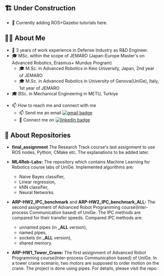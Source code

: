 ## :building_construction: Under Construction
- 🔭 Currently adding ROS+Gazebo tutorials here.
<!-- working on pushing old codes from my local drive to here. -->

## :raising_hand_woman: About Me <!--- :woman: -->
- :office: 3 years of work experience in Defense Industry as R&D Engineer.
- :mortar_board: MSc. within the scope of JEMARO (Japan-Europe Master's on Advanced Robotics, Erasmus+ Mundus Program)
  - :mortar_board: M.Sc. in Advanced Robotics in Keio University, Japan, 2nd year of JEMARO
  - :mortar_board: M.Sc. in Advanced Robotics in University of Genova(UniGe), Italy, 1st year of JEMARO 
- :mortar_board: BSc. in Mechanical Engineering in METU, Turkiye
<!-- - 🔭 Currently working on
  - Robot Motion Planning and Control assignment: Bug0, Bug1, Bug2 and Tangent Bug Implementation. -->
- 📫 How to reach me and connect with me
  - 📫 Send me an email [![gmail badge](https://img.shields.io/badge/Gmail-D14836?style=for-the-badge&logo=gmail&logoColor=white)](mailto:baglanebru@gmail.com)
  - :handshake: Connect me on [![linkedin badge](https://img.shields.io/badge/LinkedIn-black?style=flat-square&logo=linkedin)](https://www.linkedin.com/in/ebru-baglan/)


## :file_folder: About Repositories
- **final_assignment** The Research Track course's last assignment to use ROS nodes, Python, CMake etc. The explanations to be added later.
- **ML4Rob-Labs:** The repository which contains Machine Learning for Robotics course labs of UniGe. Implemented algorithms are:
  - Naive Bayes classifier,
  - Linear regression,
  - kNN classifier,
  - Neural Networks.
- **ARP-HW2_IPC_benchmark** and **ARP-HW2_IPC_benchmark_ALL:** The second assignment of Advanced Robot Programming course(Inter-process Communication based) of UniGe. The IPC methods are compared for their transfer speeds. Compared IPC methods are:
  - unnamed pipes (in **_ALL** version),
  - named pipes,
  - sockets (in **_ALL** version),
  - shared memory.

- **ARP-HW1_Tower_Crane:** The first assignment of Advanced Robot Programming course(Inter-process Communication based) of UniGe. In a tower crane scenario, two motors are supposed to order motion on the crane. The project is done using pipes. For details, please visit the repo.

<!--
**EbruBaglan/EbruBaglan** is a ✨ _special_ ✨ repository because its `README.md` (this file) appears on your GitHub profile.

Here are some ideas to get you started:

- 🔭 I’m currently working on ...
- 🌱 I’m currently learning ...
- 👯 I’m looking to collaborate on ...
- 🤔 I’m looking for help with ...
- 💬 Ask me about ...
- 📫 How to reach me: ...
- 😄 Pronouns: ...
- ⚡ Fun fact: ...
-->

<!---
### :handshake: Connect with me:
[<img align="left" alt="ebru-baglan | LinkedIn" width="22px" src="https://cdn.jsdelivr.net/npm/simple-icons@v3/icons/linkedin.svg" />][linkedin]
[<img align="left" alt="EbruBaglan | GitHub" width="22px" src="https://cdn.jsdelivr.net/npm/simple-icons@v3/icons/github.svg" />][github]
[<img align="left" alt="ebrubaglan | Instagram" width="22px" src="https://cdn.jsdelivr.net/npm/simple-icons@v3/icons/instagram.svg" />][instagram]

![ebru-baglan | LinkedIn](https://cdn.jsdelivr.net/npm/simple-icons@v3/icons/linkedin.svg)

<br />
-->
